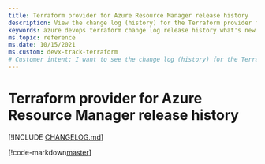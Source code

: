 ```yaml
---
title: Terraform provider for Azure Resource Manager release history
description: View the change log (history) for the Terraform provider for Azure Resource Manager
keywords: azure devops terraform change log release history what's new
ms.topic: reference
ms.date: 10/15/2021
ms.custom: devx-track-terraform
# Customer intent: I want to see the change log (history) for the Terraform provider for Azure Resource Manager
---
```


# Terraform provider for Azure Resource Manager release history

[!INCLUDE [CHANGELOG.md](https://github.com/hashicorp/terraform-provider-azurerm/blob/main/CHANGELOG.md)]

[!code-markdown[master](../../hashicorp-terraform-provider-azurerm/CHANGELOG.md)]

